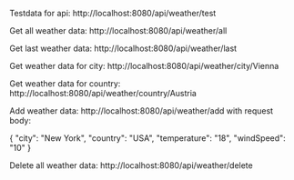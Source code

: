 Testdata for api:
http://localhost:8080/api/weather/test

Get all weather data:
http://localhost:8080/api/weather/all

Get last weather data:
http://localhost:8080/api/weather/last

Get weather data for city:
http://localhost:8080/api/weather/city/Vienna

Get weather data for country:
http://localhost:8080/api/weather/country/Austria

Add weather data:
http://localhost:8080/api/weather/add with request body:

{
"city": "New York",
"country": "USA",
"temperature": "18",
"windSpeed": "10"
}

Delete all weather data:
http://localhost:8080/api/weather/delete
